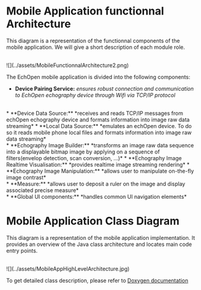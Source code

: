# Mobile Application functionnal Architecture
This diagram is a representation of the functionnal components of the mobile application. We will give a short description of each module role.

<br>
![](../assets/MobileFunctionnalArchitecture2.png)

The EchOpen mobile application is divided into the following components:

 * **Device Pairing Service:** *ensures robust connection and communication to EchOpen echography device through Wifi via TCP/IP protocol*
<br>
 * **Device Data Source:** *receives and reads TCP/IP messages from echOpen echography device and formats information into image raw data streaming*
 * **Local Data Source:** *emulates an echOpen device. To do so it reads mobile phone local files and formats information into image raw data streaming*
<br>
 * **Echography Image Builder:** *transforms an image raw data sequence into a displayable bitmap image by applying on a sequence of filters(envelop detection, scan conversion, ...)*
 * **Echography Image Realtime Visualisation:** *provides realtime image streaming rendering*
 * **Echography Image Manipulation:** *allows user to manipulate on-the-fly image contrast*
<br>
 * **Measure:** *allows user to deposit a ruler on the image and display associated precise measure*
<br>
 * **Global UI components:** *handles common UI navigation elements*

# Mobile Application Class Diagram
This diagram is a representation of the mobile application implementation. It provides an overview of the Java class architecture and locates main code entry points.

<br>
![](../assets/MobileAppHighLevelArchitecture.jpg)
<br>

To get detailed class description, please refer to [Doxygen documentation](https://github.com/echopen/PRJ-medtec_androidapp/tree/master/doc/app_javadoc)

